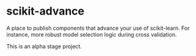 # scikit-advance

A place to publish components that advance your use of scikit-learn.  For instance, more
robust model selection logic during cross validation.

This is an alpha stage project.
